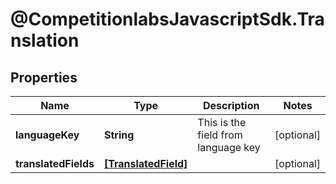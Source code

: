 # @CompetitionlabsJavascriptSdk.Translation

## Properties

Name | Type | Description | Notes
------------ | ------------- | ------------- | -------------
**languageKey** | **String** | This is the field from language key | [optional] 
**translatedFields** | [**[TranslatedField]**](docs/TranslatedField.md) |  | [optional] 


